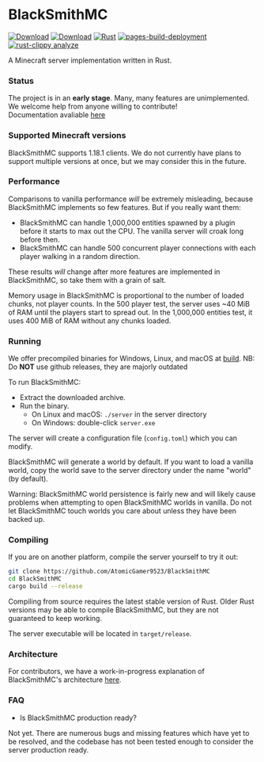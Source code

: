 # BlackSmithMC

[![Download](https://img.shields.io/github/languages/code-size/AtomicGamer9523/BlackSmithMC?label=Download%20Code&logo=DocuSign&logoColor=blue)](https://codeload.github.com/AtomicGamer9523/BlackSmithMC/zip/refs/heads/master)
[![Download](https://img.shields.io/badge/Download%20Build-6.84%20MB-blue?logo=DocuSign&logoColor=blue)](https://atomicgamer9523.github.io/BlackSmithMC/build/)
[![Rust](https://github.com/AtomicGamer9523/BlackSmithMC/actions/workflows/rust.yml/badge.svg)](https://github.com/AtomicGamer9523/BlackSmithMC/actions/workflows/rust.yml)
[![pages-build-deployment](https://github.com/AtomicGamer9523/BlackSmithMC/actions/workflows/pages/pages-build-deployment/badge.svg)](https://github.com/AtomicGamer9523/BlackSmithMC/actions/workflows/pages/pages-build-deployment)
[![rust-clippy analyze](https://github.com/AtomicGamer9523/BlackSmithMC/actions/workflows/rust-clippy.yml/badge.svg)](https://github.com/AtomicGamer9523/BlackSmithMC/actions/workflows/rust-clippy.yml)

A Minecraft server implementation written in Rust.

### Status

The project is in an **early stage**. Many, many features are unimplemented. We welcome help from anyone willing to contribute!\
Documentation avaliable [here](./docs/README.md)

### Supported Minecraft versions

BlackSmithMC supports 1.18.1 clients. We do not currently have plans to support multiple versions at once, but
we may consider this in the future.

### Performance

Comparisons to vanilla performance _will_ be extremely misleading, because BlackSmithMC implements so few features. But if you really want them:

* BlackSmithMC can handle 1,000,000 entities spawned by a plugin before it starts to max out the CPU. The vanilla server will croak long before then.
* BlackSmithMC can handle 500 concurrent player connections with each player walking in a random direction.

These results _will_ change after more features are implemented in BlackSmithMC, so take them with a grain of salt.

Memory usage in BlackSmithMC is proportional to the number of loaded chunks, not player counts. In the 500 player test, the server uses ~40 MiB of RAM
until the players start to spread out. In the 1,000,000 entities test, it uses 400 MiB of RAM without any chunks loaded.

### Running

We offer precompiled binaries for Windows, Linux, and macOS at [build](./build/).
NB: Do **NOT** use github releases, they are majorly outdated

To run BlackSmithMC:

* Extract the downloaded archive.
* Run the binary.
  * On Linux and macOS: `./server` in the server directory
  * On Windows: double-click `server.exe`
  
The server will create a configuration file (`config.toml`) which you can modify.

BlackSmithMC will generate a world by default. If you want to load a vanilla world,
copy the world save to the server directory under the name "world" (by default).

Warning: BlackSmithMC world persistence is fairly new and will likely cause problems
when attempting to open BlackSmithMC worlds in vanilla. Do not let BlackSmithMC touch worlds
you care about unless they have been backed up.

### Compiling

If you are on another platform, compile the server yourself to try it out:

```bash
git clone https://github.com/AtomicGamer9523/BlackSmithMC
cd BlackSmithMC
cargo build --release
```

Compiling from source requires the latest stable version of Rust. Older Rust versions may be able
to compile BlackSmithMC, but they are not guaranteed to keep working.

The server executable will be located in `target/release`.

### Architecture

For contributors, we have a work-in-progress explanation of BlackSmithMC's architecture [here](docs/architecture.md).

### FAQ

* Is BlackSmithMC production ready?

Not yet. There are numerous bugs and missing features which have yet to be resolved,
and the codebase has not been tested enough to consider the server production ready.
